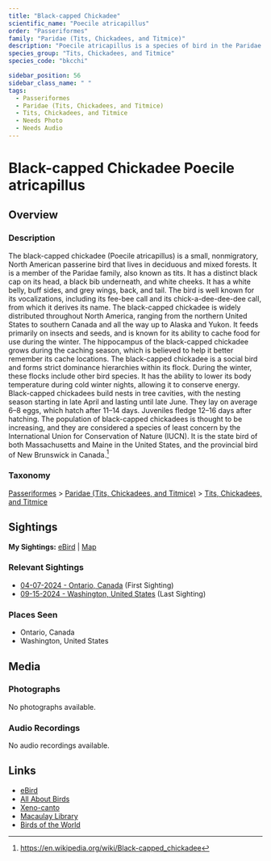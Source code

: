 ```yaml
---
title: "Black-capped Chickadee"
scientific_name: "Poecile atricapillus"
order: "Passeriformes"
family: "Paridae (Tits, Chickadees, and Titmice)"
description: "Poecile atricapillus is a species of bird in the Paridae (Tits, Chickadees, and Titmice) family. It has been observed 8 times."
species_group: "Tits, Chickadees, and Titmice"
species_code: "bkcchi"

sidebar_position: 56
sidebar_class_name: " "
tags: 
  - Passeriformes
  - Paridae (Tits, Chickadees, and Titmice)
  - Tits, Chickadees, and Titmice
  - Needs Photo
  - Needs Audio
---
```


# Black-capped Chickadee <span className='sci_name'>Poecile atricapillus</span>

## Overview

### Description
The black-capped chickadee (Poecile atricapillus) is a small, nonmigratory, North American passerine bird that lives in deciduous and mixed forests. It is a member of the Paridae family, also known as tits. It has a distinct black cap on its head, a black bib underneath, and white cheeks. It has a white belly, buff sides, and grey wings, back, and tail. The bird is well known for its vocalizations, including its fee-bee call and its chick-a-dee-dee-dee call, from which it derives its name.
The black-capped chickadee is widely distributed throughout North America, ranging from the northern United States to southern Canada and all the way up to Alaska and Yukon. It feeds primarily on insects and seeds, and is known for its ability to cache food for use during the winter. The hippocampus of the black-capped chickadee grows during the caching season, which is believed to help it better remember its cache locations. The black-capped chickadee is a social bird and forms strict dominance hierarchies within its flock. During the winter, these flocks include other bird species. It has the ability to lower its body temperature during cold winter nights, allowing it to conserve energy.
Black-capped chickadees build nests in tree cavities, with the nesting season starting in late April and lasting until late June. They lay on average 6–8 eggs, which hatch after 11–14 days. Juveniles fledge 12–16 days after hatching.
The population of black-capped chickadees is thought to be increasing, and they are considered a species of least concern by the International Union for Conservation of Nature (IUCN). It is the state bird of both Massachusetts and Maine in the United States, and the provincial bird of New Brunswick in Canada.[^1]

[^1]: https://en.wikipedia.org/wiki/Black-capped_chickadee

### Taxonomy
[Passeriformes](/tags/passeriformes) > [Paridae (Tits, Chickadees, and Titmice)](/tags/paridae-tits-chickadees-and-titmice) > [Tits, Chickadees, and Titmice](/tags/tits-chickadees-and-titmice)


## Sightings

**My Sightings:** [eBird](https://ebird.org/lifelist?r=world&time=life&spp=bkcchi) | [Map](/map?species_code=bkcchi)

### Relevant Sightings

* [04-07-2024 - Ontario, Canada](https://ebird.org/checklist/S167557450) (First Sighting)
* [09-15-2024 - Washington, United States](https://ebird.org/checklist/S195264549) (Last Sighting)

### Places Seen

* Ontario, Canada
* Washington, United States



## Media
### Photographs
No photographs available.

### Audio Recordings
No audio recordings available.

## Links
* [eBird](https://ebird.org/species/bkcchi) 
* [All About Birds](https://www.allaboutbirds.org/guide/bkcchi) 
* [Xeno-canto](https://www.xeno-canto.org/species/poecile-atricapillus) 
* [Macaulay Library](https://search.macaulaylibrary.org/catalog?taxonCode=bkcchi&sort=rating_rank_desc)
* [Birds of the World](https://birdsoftheworld.org/bow/species/bkcchi)
